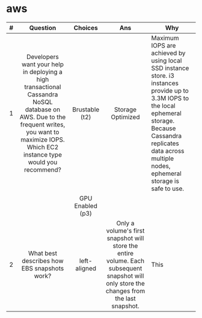 # aws

|#| Question | Choices | Ans | Why |
|----------|:----------:|:-------------:|:------:|------|
|1| Developers want your help in deploying a high transactional Cassandra NoSQL database on AWS. Due to the frequent writes, you want to maximize IOPS. Which EC2 instance type would you recommend? | Brustable (t2) | Storage Optimized | Maximum IOPS are achieved by using local SSD instance store. i3 instances provide up to 3.3M IOPS to the local ephemeral storage. Because Cassandra replicates data across multiple nodes, ephemeral storage is safe to use.|
|||GPU Enabled (p3)|||
|2| What best describes how EBS snapshots work? |left-aligned |Only a volume's first snapshot will store the entire volume. Each subsequent snapshot will only store the changes from the last snapshot. | This |
